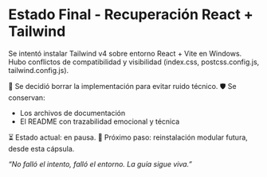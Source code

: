 # Estado Final - Recuperación React + Tailwind

Se intentó instalar Tailwind v4 sobre entorno React + Vite en Windows.
Hubo conflictos de compatibilidad y visibilidad (index.css, postcss.config.js, tailwind.config.js).

🧨 Se decidió borrar la implementación para evitar ruido técnico.
🛡️ Se conservan:
- Los archivos de documentación
- El README con trazabilidad emocional y técnica

⏳ Estado actual: en pausa. 
🔄 Próximo paso: reinstalación modular futura, desde esta cápsula.

_“No falló el intento, falló el entorno. La guía sigue viva.”_